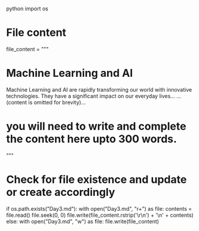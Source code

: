 python
import os

# File content
file_content = """
# Machine Learning and AI
Machine Learning and AI are rapidly transforming our world with innovative technologies. They have a significant impact on our everyday lives...
...(content is omitted for brevity)...
# you will need to write and complete the content here upto 300 words.
"""

# Check for file existence and update or create accordingly
if os.path.exists("Day3.md"):
    with open("Day3.md", "r+") as file:
        contents = file.read()
        file.seek(0, 0)
        file.write(file_content.rstrip('\r\n') + '\n' + contents)
else:
    with open("Day3.md", "w") as file:
        file.write(file_content)

